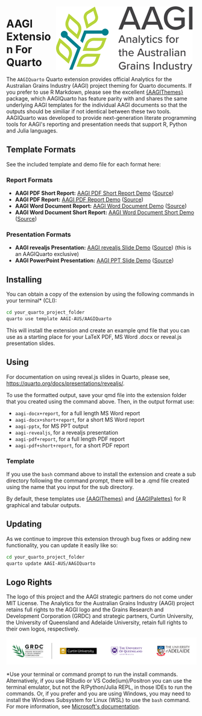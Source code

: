 <img src="docs/demos/assets/aagi-logo.svg" align="right" style="margin:10px" />

# AAGI Extension For Quarto

The `AAGIQuarto` Quarto extension provides official Analytics for the Australian Grains Industry (AAGI) project theming for Quarto documents.
If you prefer to use R Markdown, please see the excellent [{AAGIThemes}](https://github.com/AAGI-AUS/AAGITemplates) package, which AAGIQuarto has feature parity with and shares the same underlying AAGI templates for the individual AAGI documents so that the outputs should be similiar if not identical between these two tools.
AAGIQuarto was developed to provide next-generation literate programming tools for AAGI's reporting and presentation needs that support R, Python and Julia languages.

## Template Formats

See the included template and demo file for each format here:

### Report Formats

- **AAGI PDF Short Report:** [AAGI PDF Short Report Demo](https://aagi-aus.github.io/AAGIQuarto/demos/template-pdf-short-report+short+report.pdf) ([Source](https://github.com/AAGI-AUS/AAGIQuarto/blob/main/docs/demos/template-pdf-report.qmd))
- **AAGI PDF Report:** [AAGI PDF Report Demo](https://aagi-aus.github.io/AAGIQuarto/demos/template-pdf-report+report.pdf) ([Source](https://github.com/AAGI-AUS/AAGIQuarto/blob/main/docs/demos/template-pdf-report.qmd))
- **AAGI Word Document Report:** [AAGI Word Document Demo](https://aagi-aus.github.io/AAGIQuarto/demos/template-docx-report.docx) ([Source](https://github.com/AAGI-AUS/AAGIQuarto/blob/main/docs/demos/template-docx-report.qmd))
- **AAGI Word Document Short Report:** [AAGI Word Document Short Demo](demos/template-docx-short-report.docx) ([Source](https://github.com/AAGI-AUS/AAGIQuarto/blob/main/docs/demos/template-docx-short-report.qmd))

### Presentation Formats

- **AAGI revealjs Presentation:** [AAGI revealjs Slide Demo](https://aagi-aus.github.io/AAGIQuarto/demos/template-revealjs.html#/title-slide) ([Source](https://github.com/AAGI-AUS/AAGIQuarto/blob/main/docs/demos/template-revealjs.qmd)) (this is an AAGIQuarto exclusive)
- **AAGI PowerPoint Presentation:** [AAGI PPT Slide Demo](https://aagi-aus.github.io/AAGIQuarto/demos/template-pptx.pptx) ([Source](https://github.com/AAGI-AUS/AAGIQuarto/blob/main/docs/demos/template-pptx.qmd))

## Installing

You can obtain a copy of the extension by using the following commands in your terminal\* (CLI):

```bash
cd your_quarto_project_folder
quarto use template AAGI-AUS/AAGIQuarto
```

This will install the extension and create an example qmd file that you can use as a starting place for your LaTeX PDF, MS Word .docx or reveal.js presentation slides.

## Using

For documentation on using reveal.js slides in Quarto, please see,
<https://quarto.org/docs/presentations/revealjs/>.

To use the formatted output, save your qmd file into the extension folder that you created using the command above.
Then, in the output format use:

- `aagi-docx+report`, for a full length MS Word report
- `aagi-docx+short+report`, for a short MS Word report
- `aagi-pptx`, for MS PPT output
- `aagi-revealjs`, for a revealjs presentation
- `aagi-pdf+report`, for a full length PDF report
- `aagi-pdf+short+report`, for a short PDF report

### Template

If you use the `bash` command above to install the extension and create a sub directory following the command prompt, there
will be a .qmd file created using the name that you input for the sub directory.

By default, these templates use [{AAGIThemes}](https://aagi-aus.github.io/AAGIThemes/) and [{AAGIPalettes}](https://aagi-aus.github.io/AAGIPalettes/) for R graphical and tabular outputs.

## Updating

As we continue to improve this extension through bug fixes or adding new functionality, you can update it easily like so:

```bash
cd your_quarto_project_folder
quarto update AAGI-AUS/AAGIQuarto
```

## Logo Rights

The logo of this project and the AAGI strategic partners do not come under MIT License.
The Analytics for the Australian Grains Industry (AAGI) project retains full rights to the AGGI logo and the Grains Research and Development Corporation (GRDC) and strategic partners, Curtin University, the University of Queensland and Adelaide University, retain full rights to their own logos, respectively.

![](docs/demos/assets/Partners.svg)

\*Use your terminal or command prompt to run the install commands.
Alternatively, if you use RStudio or VS Code(ium)/Positron you can use the terminal emulator, but not the R/Python/Julia REPL, in those IDEs to run the commands.
Or, if you prefer and you are using Windows, you may need to install the Windows Subsystem for Linux (WSL) to use the `bash` command.
For more information, see [Microsoft's documentation](https://docs.microsoft.com/en-us/windows/wsl/install).
